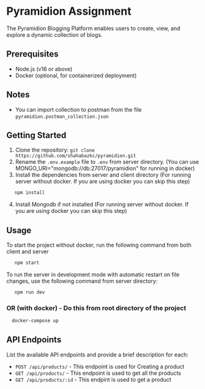 # Pyramidion Assignment

The Pyramidion Blogging Platform enables users to create, view, and explore a dynamic collection of blogs.

## Prerequisites

- Node.js (v16 or above)
- Docker (optional, for containerized deployment)

## Notes
  - You can import collection to postman from the file `pyramidion.postman_collection.json`

## Getting Started

1. Clone the repository: `git clone https://github.com/shahabazkc/pyramidion.git`
2. Rename the `.env.example` file to `.env` from server directory. (You can use MONGO_URI="mongodb://db:27017/pyramidion" for running in docker)
3. Install the dependencies from server and client directory (For running server without docker. If you are using docker you can skip this step) 
```bash
   npm install
```
4. Install Mongodb if not installed (For running server without docker. If you are using docker you can skip this step) 
 
## Usage

To start the project without docker, run the following command from both client and server
```bash
   npm start
```

To run the server in development mode with automatic restart on file changes, use the following command from server directory:
```bash
   npm run dev
```

<h3> OR (with docker) - Do this from root directory of the project  </h3>

```bash
  docker-compose up
```

## API Endpoints

List the available API endpoints and provide a brief description for each:

- `POST /api/products/` - This endpoint is used for Creating a product
- `GET /api/products/` - This endpoint is used to get all the products
- `GET /api/products/:id` - This endpint is used to get a product
